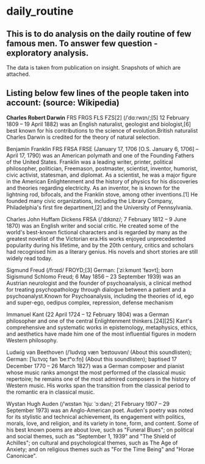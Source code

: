 # daily_routine

## This is to do analysis on the daily routine of few famous men. To answer few question - exploratory analysis.

The data is taken from publication on insight. Snapshots of which are attached.

## Listing below few lines of the people taken into account:  (source: Wikipedia)

<strong>Charles Robert Darwin</strong> FRS FRGS FLS FZS[2] (/ˈdɑːrwɪn/;[5] 12 February 1809 – 19 April 1882) was an English naturalist, geologist and biologist,[6] best known for his contributions to the science of evolution.British naturalist Charles Darwin is credited for the theory of natural selection.

Benjamin Franklin FRS FRSA FRSE (January 17, 1706 [O.S. January 6, 1706] – April 17, 1790) was an American polymath and one of the Founding Fathers of the United States. Franklin was a leading writer, printer, political philosopher, politician, Freemason, postmaster, scientist, inventor, humorist, civic activist, statesman, and diplomat. As a scientist, he was a major figure in the American Enlightenment and the history of physics for his discoveries and theories regarding electricity. As an inventor, he is known for the lightning rod, bifocals, and the Franklin stove, among other inventions.[1] He founded many civic organizations, including the Library Company, Philadelphia's first fire department,[2] and the University of Pennsylvania.

Charles John Huffam Dickens FRSA (/ˈdɪkɪnz/; 7 February 1812 – 9 June 1870) was an English writer and social critic. He created some of the world's best-known fictional characters and is regarded by many as the greatest novelist of the Victorian era.His works enjoyed unprecedented popularity during his lifetime, and by the 20th century, critics and scholars had recognised him as a literary genius. His novels and short stories are still widely read today.

Sigmund Freud (/frɔɪd/ FROYD;[3] German: [ˈziːkmʊnt ˈfʁɔʏt]; born Sigismund Schlomo Freud; 6 May 1856 – 23 September 1939) was an Austrian neurologist and the founder of psychoanalysis, a clinical method for treating psychopathology through dialogue between a patient and a psychoanalyst.Known for	Psychoanalysis, including the theories of id, ego and super-ego, oedipus complex, repression, defense mechanism

Immanuel Kant (22 April 1724 – 12 February 1804) was a German philosopher and one of the central Enlightenment thinkers.[24][25] Kant's comprehensive and systematic works in epistemology, metaphysics, ethics, and aesthetics have made him one of the most influential figures in modern Western philosophy.

Ludwig van Beethoven (/ˈlʊdvɪɡ væn ˈbeɪtoʊvən/ (About this soundlisten); German: [ˈluːtvɪç fan ˈbeːtʰoːfn̩] (About this soundlisten); baptised 17 December 1770 – 26 March 1827) was a German composer and pianist whose music ranks amongst the most performed of the classical music repertoire; he remains one of the most admired composers in the history of Western music. His works span the transition from the classical period to the romantic era in classical music.


Wystan Hugh Auden (/ˈwɪstən ˈhjuː ˈɔːdən/; 21 February 1907 – 29 September 1973) was an Anglo-American poet. Auden's poetry was noted for its stylistic and technical achievement, its engagement with politics, morals, love, and religion, and its variety in tone, form, and content. Some of his best known poems are about love, such as "Funeral Blues"; on political and social themes, such as "September 1, 1939" and "The Shield of Achilles"; on cultural and psychological themes, such as The Age of Anxiety; and on religious themes such as "For the Time Being" and "Horae Canonicae".

